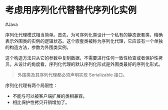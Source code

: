 # 考虑用序列化代替替代序列化实例
#Java 

序列化代理模式相当简单。首先，为可序列化类设计一个私有的静态嵌套类，精确表示外围类的实例的逻辑状态。这个嵌套类被称为序列化代理，它应该有一个单独的构造方法，参数为外围类实例。

这个构造方法只从它的参数中复制数据，不需要进行任何一致性检查或者保护性拷贝。从设计的角度看，序列化代理的默认序列化形式是外围类最好的序列化形式。

> 外围类及其序列代理都必须声明实现 Serializable 接口。

序列化代理有两个局限性：

+ 不能与可以被客户端扩展的类相兼容。
+ 相比保护性拷贝开销增加了。